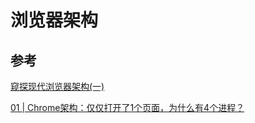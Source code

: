 # 浏览器架构


## 参考

[窥探现代浏览器架构(一)](https://juejin.cn/post/6844904031547031565)

[01 | Chrome架构：仅仅打开了1个页面，为什么有4个进程？](https://time.geekbang.org/column/article/113513)